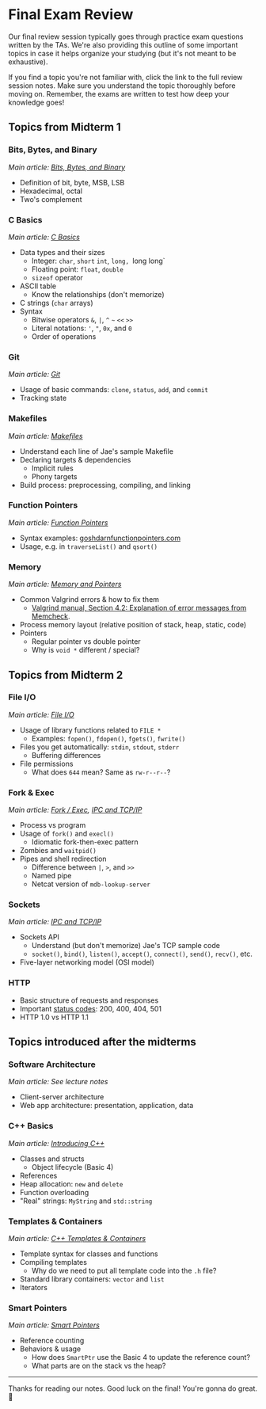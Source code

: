 Final Exam Review
=================

Our final review session typically goes through practice exam questions written
by the TAs. We're also providing this outline of some important topics in case
it helps organize your studying (but it's not meant to be exhaustive).

If you find a topic you're not familiar with, click the link to the full review
session notes. Make sure you understand the topic thoroughly before moving on.
Remember, the exams are written to test how deep your knowledge goes!

Topics from Midterm 1
---------------------

### Bits, Bytes, and Binary

_Main article: [Bits, Bytes, and Binary](D-Bits-Binary-C-Basics/bits-and-binary.md)_

*   Definition of bit, byte, MSB, LSB
*   Hexadecimal, octal
*   Two's complement


### C Basics

_Main article: [C Basics](D-Bits-Binary-C-Basics/c-basics.md)_

*   Data types and their sizes
    -   Integer: `char`, `short` `int`, `long, `long long`
    -   Floating point: `float`, `double`
    -   `sizeof` operator
*   ASCII table
    -   Know the relationships (don't memorize)
*   C strings (`char` arrays)
*   Syntax
    -   Bitwise operators `&`, `|`, `^` `~` `<<` `>>`
    -   Literal notations: `'`, `"`, `0x`, and `0`
    -   Order of operations


### Git

_Main article: [Git](C-Git/git.md)_

*   Usage of basic commands: `clone`, `status`, `add`, and `commit`
*   Tracking state


### Makefiles

_Main article: [Makefiles](B-Makefiles/makefiles.md)_

*   Understand each line of Jae's sample Makefile
*   Declaring targets & dependencies
    -   Implicit rules
    -   Phony targets
*   Build process: preprocessing, compiling, and linking


### Function Pointers

_Main article: [Function Pointers](F-Function-Pointers/function-pointers.md)_

*   Syntax examples: [goshdarnfunctionpointers.com](http://goshdarnfunctionpointers.com)
*   Usage, e.g. in `traverseList()` and `qsort()`


### Memory

_Main article: [Memory and Pointers](E-Memory-Pointers/memory-pointers.md)_

*   Common Valgrind errors & how to fix them
    -   [Valgrind manual, Section 4.2: Explanation of error messages from Memcheck](http://valgrind.org/docs/manual/mc-manual.html#mc-manual.errormsgs).
*   Process memory layout (relative position of stack, heap, static, code)
*   Pointers
    -   Regular pointer vs double pointer
    -   Why is `void *` different / special?


Topics from Midterm 2
---------------------

### File I/O

_Main article: [File I/O](K-File-IO/file-io.md)_

*   Usage of library functions related to `FILE *`
    -   Examples: `fopen()`, `fdopen()`, `fgets()`, `fwrite()`
*   Files you get automatically: `stdin`, `stdout`, `stderr`
    -   Buffering differences
*   File permissions
    -   What does `644` mean? Same as `rw-r--r--`?


### Fork & Exec

_Main article: [Fork / Exec](J-Fork-Exec/fork-exec.md),
[IPC and TCP/IP](IPC-TCP-IP/ipc-tcpip.md)_

*   Process vs program
*   Usage of `fork()` and `execl()`
    -   Idiomatic fork-then-exec pattern
*   Zombies and `waitpid()`
*   Pipes and shell redirection
    -   Difference between `|`, `>`, and `>>`
    -   Named pipe
    -   Netcat version of `mdb-lookup-server`

### Sockets

_Main article: [IPC and TCP/IP](IPC-TCP-IP/ipc-tcpip.md)_

*   Sockets API
    -   Understand (but don't memorize) Jae's TCP sample code
    -   `socket()`, `bind()`, `listen()`, `accept()`, `connect()`, `send()`,
        `recv()`, etc.
*   Five-layer networking model (OSI model)


### HTTP

*   Basic structure of requests and responses
*   Important [status codes](https://httpstatuses.com/): 200, 400, 404, 501
*   HTTP 1.0 vs HTTP 1.1


Topics introduced after the midterms
------------------------------------

### Software Architecture

_Main article: See lecture notes_

*   Client-server architecture
*   Web app architecture: presentation, application, data


### C++ Basics

_Main article: [Introducing C++](M-cpp/cpp.md)_

*   Classes and structs
    -   Object lifecycle (Basic 4)
*   References
*   Heap allocation: `new` and `delete`
*   Function overloading
*   "Real" strings: `MyString` and `std::string`


### Templates & Containers

_Main article: [C++ Templates & Containers](N-Templates-Containers/templates-containers.md)_

*   Template syntax for classes and functions
*   Compiling templates
    -   Why do we need to put all template code into the `.h` file?
*   Standard library containers: `vector` and `list`
*   Iterators


### Smart Pointers

_Main article: [Smart Pointers](O-Smart-Pointer/smart-pointers.md)_

*   Reference counting
*   Behaviors & usage
    -   How does `SmartPtr` use the Basic 4 to update the reference count?
    -   What parts are on the stack vs the heap?


* * *

Thanks for reading our notes. Good luck on the final! You're gonna do great. 🌻
